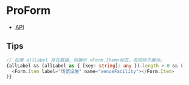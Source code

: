 # ProForm

- [API](https://procomponents.ant.design/components/modal-form#api)


## Tips

```ts
// 如果 allLabel 存在数据，则展示 <Form.Item>标签，否则则不展示。
{allLabel && (allLabel as { [key: string]: any }).length > 0 && (
  <Form.Item label="场馆设施" name="venueFacility"></Form.Item>
)}
```